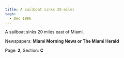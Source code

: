 ```yaml
---  
title: A sailboat sinks 20 miles  
tags:  
  - Dec 1986  
---  
```

  
A sailboat sinks 20 miles east of Miami.  
  
Newspapers: **Miami Morning News or The Miami Herald**  
  
Page: **2**, Section: **C** 
